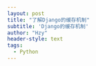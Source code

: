 ```yaml
---
layout: post
title: "了解Django的缓存机制"
subtitle: 'Django的缓存机制'
author: "Hzy"
header-style: text
tags:
  - Python
---
```


## 